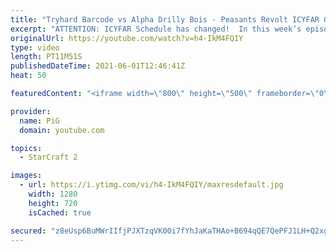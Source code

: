 ```yaml
---
title: "Tryhard Barcode vs Alpha Drilly Bois - Peasants Revolt ICYFAR G1"
excerpt: "ATTENTION: ICYFAR Schedule has changed!  In this week’s episode of I Cast Your Freakin Awesome Replays (ICYFAR) players sent in their replays that had them bring at least 4 workers to every fight!!  CURRENT ICYFAR CHALLENGE: \"Bastard Base\" - Hide your nasty secret in the corner of the map so your main"
originalUrl: https://youtube.com/watch?v=h4-IkM4FQIY
type: video
length: PT11M51S
publishedDateTime: 2021-06-01T12:46:41Z
heat: 50

featuredContent: "<iframe width=\"800\" height=\"500\" frameborder=\"0\" src=\"https://www.youtube.com/embed/h4-IkM4FQIY\" allow=\"accelerometer; autoplay; encrypted-media; gyroscope; picture-in-picture\" allowfullscreen></iframe>"

provider:
  name: PiG
  domain: youtube.com

topics:
  - StarCraft 2

images:
  - url: https://i.ytimg.com/vi/h4-IkM4FQIY/maxresdefault.jpg
    width: 1280
    height: 720
    isCached: true

secured: "z8eUsp6BuMWrIIfjPJXTzqVK00i7fYhJaKaTHAo+B694qQE7QePFJ1LH+Q2xgSVD//lDe6adaVwA1hNj4Jtlgh/vA/6/3CSKUB2LT2lAud5lEHEjAHP7Nt4AhcPPO87y4hY4ZFpJErBV0HxMZmW6ThD4XzUPTDFNWDPxQDM65Dxz04Wh6H1I+Z/TEd4j2ZHogG6JeKGpiPxcW9mmFsdF4G1Gi1Ss3EHFsI9fMPfy8qfiM9iNip2l6TavEPM+Whq8hOoCj7M7sLiWDJDJSTGFXXr3eaDYhwch9oO/AYS6inVIJmsHzpbpcQYvlxvetnTI/PUI9WxX+wDEioRllU1MkEni/GowrwEP7jpKsZ8LpBcuMp8oNGj833o0o3YIapNm48fEouD94yOafgJKSMwbVQmuktjFJ/0jMOezbdOIbg4=;n9ElCIwefqfe6RuHzPieag=="
---
```


